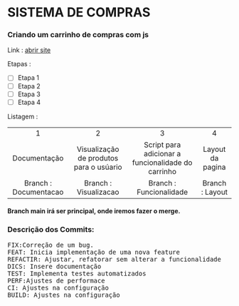 # SISTEMA DE COMPRAS 

### Criando um carrinho de compras com js

Link : <a href="https://gilmaralves99.github.io/Loja-Virtual/"> abrir site</a>

Etapas :

- [ ] Etapa 1
- [ ] Etapa 2
- [ ] Etapa 3
- [ ] Etapa 4

Listagem :

<table align="center">
<tr align="center">
<td>1</td>
<td>2</td>
<td>3</td>
<td>4</td>
</tr>

<tr align="center">
<Td>Documentação</td>
<Td>Visualização de produtos para o usúario </td>
<Td>Script para adicionar a funcionalidade do carrinho</td>
<td>Layout da pagina</td>
</tr>
<tr align="center">
<td>Branch : Documentacao </td>
<td>Branch : Visualizacao</td>
<td>Branch : Funcionalidade </td>
<td>Branch : Layout</td>
</tr>
</table>


#### Branch **main** irá ser  principal, onde iremos fazer o merge.


### Descrição dos Commits:
<pre>
FIX:Correção de um bug.
FEAT: Inicia implementação de uma nova feature
REFACTIR: Ajustar, refatorar sem alterar a funcionalidade
DICS: Insere documentação
TEST: Implementa testes automatizados
PERF:Ajustes de performace
CI: Ajustes na configuração
BUILD: Ajustes na configuração
</pre>










